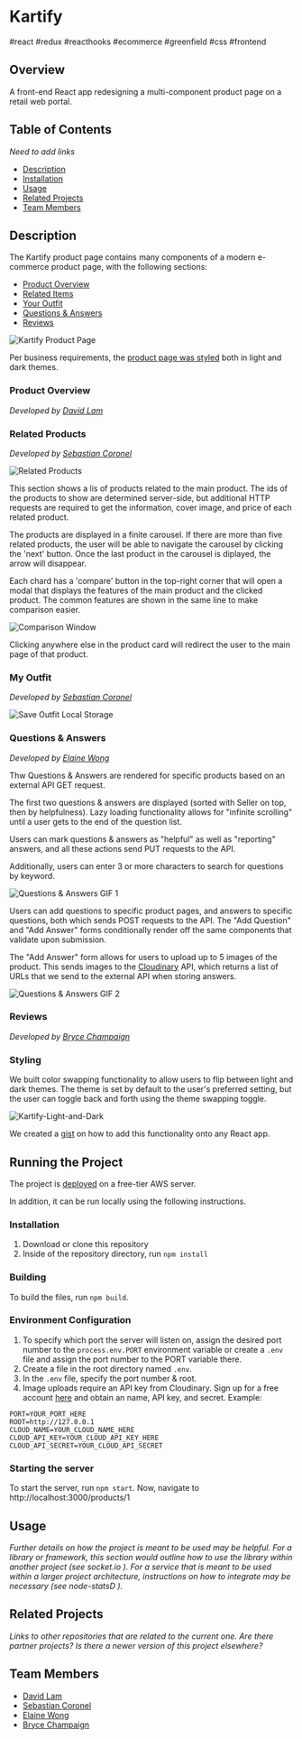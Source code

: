 # Kartify
#react #redux #reacthooks #ecommerce #greenfield #css #frontend
## Overview
A front-end React app redesigning a multi-component product page on a retail web portal.
## Table of Contents
_Need to add links_
* [Description](#description)
* [Installation](#running-the-project)
* [Usage](#usage)
* [Related Projects](#related-projects)
* [Team Members](#team-members)

## Description
The Kartify product page contains many components of a modern e-commerce product page, with the following sections:
* [Product Overview](#product-overview)
* [Related Items](#related-items)
* [Your Outfit](#your-outfits)
* [Questions & Answers](#questions-and-answers)
* [Reviews](#reviews)

![Kartify Product Page](https://user-images.githubusercontent.com/26628913/71313556-2a029b00-2432-11ea-8370-28f713f946b5.gif)

Per business requirements, the [product page was styled](#styling) both in light and dark themes.

### Product Overview
_Developed by [David Lam](https://github.com/davidlam296)_

### Related Products
_Developed by [Sebastian Coronel](https://github.com/scoronelhamilton)_

![Related Products](https://user-images.githubusercontent.com/55328949/71314266-e7928b80-243c-11ea-8709-99085b36809d.gif)

This section shows a lis of products related to the main product. The ids of the products to show are determined server-side, but additional HTTP requests are required to get the information, cover image, and price of each related product.

The products are displayed in a finite carousel. If there are more than five related products, the user will be able to navigate the carousel by clicking the 'next' button. Once the last product in the carousel is diplayed, the arrow will disappear.

Each chard has a 'compare' button in the top-right corner that will open a modal that displays the features of the main product and the clicked product. The common features are shown in the same line to make comparison easier.

![Comparison Window](https://user-images.githubusercontent.com/55328949/71316076-09523980-2462-11ea-9080-121caf0b1ee5.gif)

Clicking anywhere else in the product card will redirect the user to the main page of that product.

### My Outfit
_Developed by [Sebastian Coronel](https://github.com/scoronelhamilton)_
 
![Save Outfit Local Storage](https://user-images.githubusercontent.com/55328949/71314017-4fdf6e00-2439-11ea-82dc-1c1a7abe6066.gif)

### Questions & Answers
_Developed by [Elaine Wong](https://github.com/lainermeister)_

Thw Questions & Answers are rendered for specific products based on an external API GET request. 

The first two questions & answers are displayed (sorted with Seller on top, then by helpfulness). Lazy loading functionality allows for "infinite scrolling" until a user gets to the end of the question list.

Users can mark questions & answers as "helpful" as well as "reporting" answers, and all these actions send PUT requests to the API.

Additionally, users can enter 3 or more characters to search for questions by keyword.

![Questions & Answers GIF 1](https://user-images.githubusercontent.com/26628913/71314491-422de680-2441-11ea-8376-04eec6b345c1.gif)

Users can add questions to specific product pages, and answers to specific questions, both which sends POST requests to the API. The "Add Question" and "Add Answer" forms conditionally render off the same components that validate upon submission.

The "Add Answer" form allows for users to upload up to 5 images of the product. This sends images to the [Cloudinary](https://cloudinary.com) API, which returns a list of URLs that we send to the external API when storing answers.

![Questions & Answers GIF 2](https://user-images.githubusercontent.com/26628913/71314476-f8dd9700-2440-11ea-93dd-8d6e6b7e6146.gif)

### Reviews
_Developed by [Bryce Champaign](https://github.com/brycechampaign)_

### Styling
We built color swapping functionality to allow users to flip between light and dark themes. The theme is set by default to the user's preferred setting, but the user can toggle back and forth using the theme swapping toggle.

![Kartify-Light-and-Dark](https://user-images.githubusercontent.com/26628913/71299541-b6a34f80-2385-11ea-915b-f23e98c78ffd.gif)

We created a [gist](https://gist.github.com/lainermeister/041fb9530e8c5b0a5b025911e4125527) on how to add this functionality onto any React app.

## Running the Project
The project is [deployed](http://ec2-18-223-99-176.us-east-2.compute.amazonaws.com/products/1) on a free-tier AWS server.

In addition, it can be run locally using the following instructions.

### Installation
1. Download or clone this repository
2. Inside of the repository directory, run `npm install`
### Building
To build the files, run `npm build`.
### Environment Configuration
1. To specify which port the server will listen on, assign the desired port number to the `process.env.PORT` environment variable or create a `.env` file and assign the port number to the PORT variable there.
2. Create a file in the root directory named `.env`.
3. In the `.env` file, specify the port number & root.
4. Image uploads require an API key from Cloudinary. Sign up for a free account [here](https://cloudinary.com/) and obtain an name, API key, and secret.
Example:
```.env
PORT=YOUR_PORT_HERE
ROOT=http://127.0.0.1
CLOUD_NAME=YOUR_CLOUD_NAME_HERE
CLOUD_API_KEY=YOUR_CLOUD_API_KEY_HERE
CLOUD_API_SECRET=YOUR_CLOUD_API_SECRET
```
### Starting the server
To start the server, run `npm start`. Now, navigate to http://localhost:3000/products/1

## Usage
_Further details on how the project is meant to be used may be helpful. For a library or framework, this section would outline how to use the library within another project (see socket.io  ). For a service that is meant to be used within a larger project architecture, instructions on how to integrate may be necessary (see node-statsD  )._

## Related Projects
_Links to other repositories that are related to the current one. Are there partner projects? Is there a newer version of this project elsewhere?_

## Team Members 
* [David Lam](https://github.com/davidlam296)
* [Sebastian Coronel](https://github.com/scoronelhamilton) 
* [Elaine Wong](https://github.com/lainermeister) 
* [Bryce Champaign](https://github.com/brycechampaign) 



